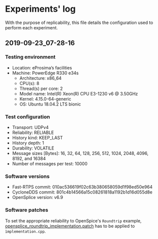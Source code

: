 # Experiments' log
With the purpose of replicability, this file details the configuration used to perform each experiment.

## 2019-09-23_07-28-16

### Testing environment
* Location: eProsima’s facilities
* Machine: PowerEdge R330 e34s
    * Architecture: x86_64
    * CPU(s): 8
    * Thread(s) per core: 2
    * Model name: Intel(R) Xeon(R) CPU E3-1230 v6 @ 3.50GHz
    * Kernel: 4.15.0-64-generic
    * OS: Ubuntu 18.04.2 LTS bionic

### Test configuration
* Transport: UDPv4
* Reliability: RELIABLE
* History kind: KEEP_LAST
* History depth: 1
* Durability: VOLATILE
* Message sizes [Bytes]: 16, 32, 64, 128, 256, 512, 1024, 2048, 4096, 8192, and 16384
* Number of messages per test: 10000

### Software versions
* Fast-RTPS commit: 010ac536619f02c63b380658059d1f98ed50e964
* CycloneDDS commit: 801c4b14566a15c08261818a1192b1d16d055d8e
* OpenSplice version: v6.9

### Software patches
To set the appropriate reliability to OpenSpice's `Roundtrip` example, [opensplice_roundtrip_implementation.patch](../patches/opensplice_roundtrip_implementation.patch) has to be applied to `ìmplementation.cpp`.